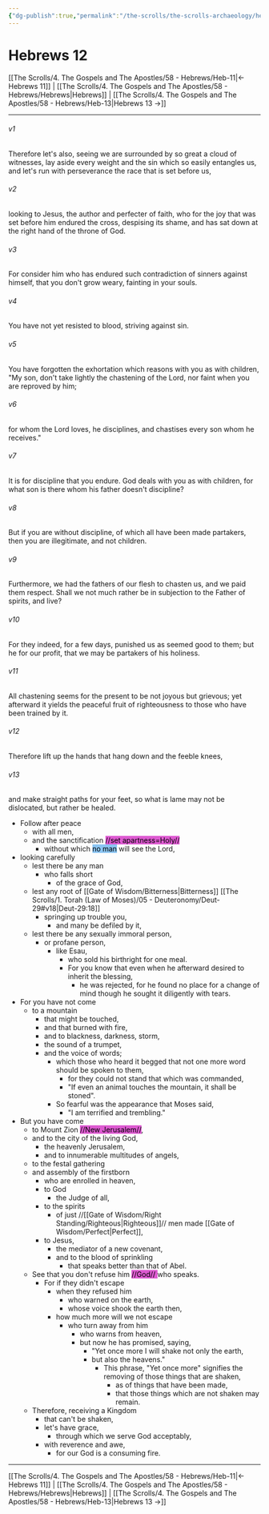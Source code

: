 ```yaml
---
{"dg-publish":true,"permalink":"/the-scrolls/the-scrolls-archaeology/heb-12-archaeology/","tags":["#TheScrolls","#Archaeology"]}
---
```



# Hebrews 12

[[The Scrolls/4. The Gospels and The Apostles/58 - Hebrews/Heb-11\|← Hebrews 11]] | [[The Scrolls/4. The Gospels and The Apostles/58 - Hebrews/Hebrews\|Hebrews]] | [[The Scrolls/4. The Gospels and The Apostles/58 - Hebrews/Heb-13\|Hebrews 13 →]]
***



###### v1 
Therefore let's also, seeing we are surrounded by so great a cloud of witnesses, lay aside every weight and the sin which so easily entangles us, and let's run with perseverance the race that is set before us, 

###### v2 
looking to Jesus, the author and perfecter of faith, who for the joy that was set before him endured the cross, despising its shame, and has sat down at the right hand of the throne of God. 

###### v3 
For consider him who has endured such contradiction of sinners against himself, that you don't grow weary, fainting in your souls. 

###### v4 
You have not yet resisted to blood, striving against sin. 

###### v5 
You have forgotten the exhortation which reasons with you as with children, "My son, don't take lightly the chastening of the Lord, nor faint when you are reproved by him; 

###### v6 
for whom the Lord loves, he disciplines, and chastises every son whom he receives." 

###### v7 
It is for discipline that you endure. God deals with you as with children, for what son is there whom his father doesn't discipline? 

###### v8 
But if you are without discipline, of which all have been made partakers, then you are illegitimate, and not children. 

###### v9 
Furthermore, we had the fathers of our flesh to chasten us, and we paid them respect. Shall we not much rather be in subjection to the Father of spirits, and live? 

###### v10 
For they indeed, for a few days, punished us as seemed good to them; but he for our profit, that we may be partakers of his holiness. 

###### v11 
All chastening seems for the present to be not joyous but grievous; yet afterward it yields the peaceful fruit of righteousness to those who have been trained by it. 

###### v12 
Therefore lift up the hands that hang down and the feeble knees,  

###### v13 
and make straight paths for your feet, so what is lame may not be dislocated, but rather be healed. 


- Follow after peace 
	- with all men, 
	- and the sanctification <mark style="background: #CD04BBA6;">//set apartness=Holy//</mark>
		- without which <mark style="background: #4DA6EDA6;">no man</mark> will see the Lord, 
- looking carefully 
	- lest there be any man 
		- who falls short 
			- of the grace of God, 
	- lest any root of [[Gate of Wisdom/Bitterness\|Bitterness]]   [[The Scrolls/1. Torah (Law of Moses)/05 - Deuteronomy/Deut-29#v18\|Deut-29:18]]
		- springing up trouble you, 
			- and many be defiled by it, 
	- lest there be any sexually immoral person, 
		- or profane person, 
			- like Esau, 
				- who sold his birthright for one meal. 
				- For you know that even when he afterward desired to inherit the blessing, 
					- he was rejected, for he found no place for a change of mind though he sought it diligently with tears. 
- For you have not come 
	- to a mountain 
		- that might be touched, 
		- and that burned with fire, 
		- and to blackness, darkness, storm, 
		- the sound of a trumpet, 
		- and the voice of words; 
			- which those who heard it begged that not one more word should be spoken to them, 
				- for they could not stand that which was commanded, 
				- "If even an animal touches the mountain, it shall be stoned". 
			- So fearful was the appearance that Moses said, 
				- "I am terrified and trembling." 
- But you have come 
	- to Mount Zion <mark style="background: #CD04BBA6;">//New Jerusalem//</mark>, 
	- and to the city of the living God, 
		- the heavenly Jerusalem, 
		- and to innumerable multitudes of angels, 
	- to the festal gathering 
	- and assembly of the firstborn 
		- who are enrolled in heaven, 
		- to God 
			- the Judge of all,
		- to the spirits 
			- of just //[[Gate of Wisdom/Right Standing/Righteous\|Righteous]]// men made [[Gate of Wisdom/Perfect\|Perfect]], 
		- to Jesus, 
			- the mediator of a new covenant, 
			- and to the blood of sprinkling 
				- that speaks better than that of Abel. 
	- See that you don't refuse him <mark style="background: #CD04BBA6;">//God// </mark>who speaks. 
		- For if they didn't escape 
			- when they refused him 
				- who warned on the earth, 
				- whose voice shook the earth then, 
			- how much more will we not escape 
				- who turn away from him 
					- who warns from heaven, 
					- but now he has promised, saying, 
						- "Yet once more I will shake not only the earth, 
						- but also the heavens." 
							- This phrase, "Yet once more" signifies the removing of those things that are shaken, 
								- as of things that have been made, 
								- that those things which are not shaken may remain. 
	- Therefore, receiving a Kingdom 
		- that can't be shaken, 
		- let's have grace, 
			- through which we serve God acceptably, 
		- with reverence and awe, 
			- for our God is a consuming fire.

***
[[The Scrolls/4. The Gospels and The Apostles/58 - Hebrews/Heb-11\|← Hebrews 11]] | [[The Scrolls/4. The Gospels and The Apostles/58 - Hebrews/Hebrews\|Hebrews]] | [[The Scrolls/4. The Gospels and The Apostles/58 - Hebrews/Heb-13\|Hebrews 13 →]]
